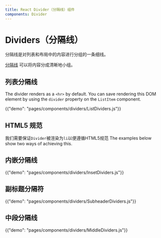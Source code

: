 ```yaml
---
title: React Divider（分隔线）组件
components: Divider
---
```


# Dividers（分隔线）

<p class="description">分隔线是对列表和布局中的内容进行分组的一条细线。</p>

[分隔线](https://material.io/design/components/dividers.html) 可以将内容分成清晰地小组。

## 列表分隔线

The divider renders as a `<hr>` by default. You can save rendering this DOM element by using the `divider` property on the `ListItem` component.

{{"demo": "pages/components/dividers/ListDividers.js"}}

## HTML5 规范

我们需要保证`Divider`被渲染为`li`以便遵循HTML5规范 The examples below show two ways of achieving this.

## 内嵌分隔线

{{"demo": "pages/components/dividers/InsetDividers.js"}}

## 副标题分隔符

{{"demo": "pages/components/dividers/SubheaderDividers.js"}}

## 中段分隔线

{{"demo": "pages/components/dividers/MiddleDividers.js"}}